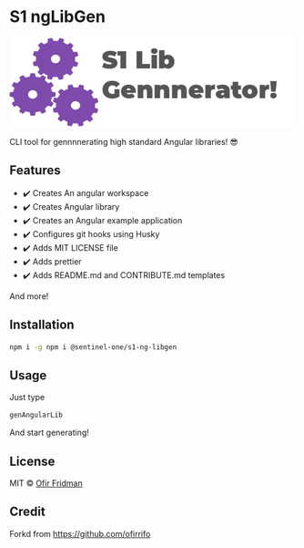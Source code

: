 # S1 ngLibGen

<p align="center">
  <img  alt="image by Liron Hazan" src="https://github.com/Sentinel-One/angular-library-generator/blob/master/s1nggen.png" />
</p>

CLI tool for gennnnerating high standard Angular libraries! 😎

## Features 
- ✔️ Creates An angular workspace 
- ✔️ Creates Angular library
- ✔️ Creates an Angular example application
- ✔️ Configures git hooks using Husky
- ✔️ Adds MIT LICENSE file
- ✔️ Adds prettier
- ✔️ Adds README.md and CONTRIBUTE.md templates

And more!

 
## Installation
```sh
npm i -g npm i @sentinel-one/s1-ng-libgen 
```

## Usage
Just type 
```sh
genAngularLib 
```
And start generating!

## License

MIT &copy; [Ofir Fridman](https://github.com/ofirrifo)

## Credit
Forkd from https://github.com/ofirrifo 
